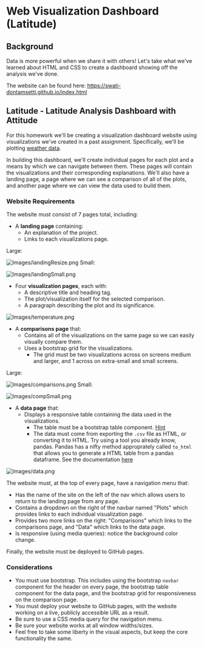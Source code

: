 # Web Visualization Dashboard (Latitude)

## Background

Data is more powerful when we share it with others! Let's take what we've learned about HTML and CSS to create a dashboard showing off the analysis we've done.

The website can be found here: https://swati-dontamsetti.github.io/index.html

## Latitude - Latitude Analysis Dashboard with Attitude

For this homework we'll be creating a visualization dashboard website using visualizations we've created in a past assignment. Specifically, we'll be plotting [weather data](WebVisualizations/assets/cities.csv).

In building this dashboard, we'll create individual pages for each plot and a means by which we can navigate between them. These pages will contain the visualizations and their corresponding explanations. We'll also have a landing page, a page where we can see a comparison of all of the plots, and another page where we can view the data used to build them.

### Website Requirements

The website must consist of 7 pages total, including:

* A **landing page** containing:
  * An explanation of the project.
  * Links to each visualizations page.
  
Large:

![Images/landingResize.png](Images/new-landingResize.png)
Small:

![Images/landingSmall.png](Images/new-landingSmall.png)

* Four **visualization pages**, each with:
  * A descriptive title and heading tag.
  * The plot/visualization itself for the selected comparison.
  * A paragraph describing the plot and its significance.

![Images/temperature.png](Images/new-temperature.png)

* A **comparisons page** that:
  * Contains all of the visualizations on the same page so we can easily visually compare them.
  * Uses a bootstrap grid for the visualizations.
    * The grid must be two visualizations across on screens medium and larger, and 1 across on extra-small and small screens.
    
Large:

![Images/comparisons.png](Images/new-comparisons.png)
Small:

![Images/compSmall.png](Images/new-compSmall.png)

* A **data page** that:
  * Displays a responsive table containing the data used in the visualizations.
    * The table must be a bootstrap table component. [Hint](https://getbootstrap.com/docs/4.3/content/tables/#responsive-tables)
    * The data must come from exporting the `.csv` file as HTML, or converting it to HTML. Try using a tool you already know, pandas. Pandas has a nifty method approprately called `to_html` that allows you to generate a HTML table from a pandas dataframe. See the documentation [here](https://pandas.pydata.org/pandas-docs/version/0.17.0/generated/pandas.DataFrame.to_html.html)

![Images/data.png](Images/new-data.png)

The website must, at the top of every page, have a navigation menu that:
* Has the name of the site on the left of the nav which allows users to return to the landing page from any page.
* Contains a dropdown on the right of the navbar named "Plots" which provides links to each individual visualization page.
* Provides two more links on the right: "Comparisons" which links to the comparisons page, and "Data" which links to the data page.
* Is responsive (using media queries): notice the background color change.

Finally, the website must be deployed to GitHub pages.

### Considerations
* You must use bootstrap. This includes using the bootstrap `navbar` component for the header on every page, the bootstrap table component for the data page, and the bootstrap grid for responsiveness on the comparison page.
* You must deploy your website to GitHub pages, with the website working on a live, publicly accessible URL as a result.
* Be sure to use a CSS media query for the navigation menu.
* Be sure your website works at all window widths/sizes.
* Feel free to take some liberty in the visual aspects, but keep the core functionality the same.
